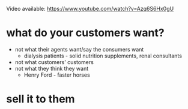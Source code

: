 Video available: https://www.youtube.com/watch?v=Azq6S6Hx0gU

# what do your customers want?

* not what their agents want/say the consumers want
  * dialysis patients - solid nutrition supplements, renal consultants
* not what customers' customers
* not what they think they want
  * Henry Ford - faster horses

# sell it to them

